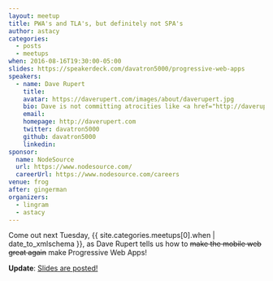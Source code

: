 ```yaml
---
layout: meetup
title: PWA's and TLA's, but definitely not SPA's
author: astacy
categories:
  - posts
  - meetups
when: 2016-08-16T19:30:00-05:00
slides: https://speakerdeck.com/davatron5000/progressive-web-apps
speakers:
  - name: Dave Rupert
    title:
    avatar: https://daverupert.com/images/about/daverupert.jpg
    bio: Dave is not committing atrocities like <a href="http://daverupert.com/2016/06/dave-goes-build/#edge">saying nice things about IE</a> and <a href="https://www.godaytrip.com">artisanally hand-crafting locally-owned-and-sourced social networks</a>, he's <a href="http://daverupert.com/2015/04/davegoeswindows/">fighting the good fight against device monoculture</a> and <a href="http://daverupert.com/2016/08/hidden-expectations/#empathy">teaching empathy</a> to our cold digital hearts.
    email:
    homepage: http://daverupert.com
    twitter: davatron5000
    github: davatron5000
    linkedin:
sponsor:
  name: NodeSource
  url: https://www.nodesource.com/
  careerUrl: https://www.nodesource.com/careers
venue: frog
after: gingerman
organizers:
  - lingram
  - astacy
---
```


<!--
.wowowow {
  display: inline-block;
  animation: wow 2s infinite;
}
@keyframes wow {
  0%   {transform: scale(1.0,1.0);}
  30%  {transform: scale(1.1,1.1);}
  60%  {transform: scale(1.2,1.2);}
  80%  {transform: scale(1.2,1.0);}
  100% {transform: scale(0.9,1.0);}
}
-->

<style>.wowowow {
  display: inline-block;
  -webkit-animation: wow 2s infinite;
          animation: wow 2s infinite;
}
@-webkit-keyframes wow {
  0%   {-webkit-transform: scale(1.0,1.0);transform: scale(1.0,1.0);}
  30%  {-webkit-transform: scale(1.1,1.1);transform: scale(1.1,1.1);}
  60%  {-webkit-transform: scale(1.2,1.2);transform: scale(1.2,1.2);}
  80%  {-webkit-transform: scale(1.2,1.0);transform: scale(1.2,1.0);}
  100% {-webkit-transform: scale(0.9,1.0);transform: scale(0.9,1.0);}
}
@keyframes wow {
  0%   {-webkit-transform: scale(1.0,1.0);transform: scale(1.0,1.0);}
  30%  {-webkit-transform: scale(1.1,1.1);transform: scale(1.1,1.1);}
  60%  {-webkit-transform: scale(1.2,1.2);transform: scale(1.2,1.2);}
  80%  {-webkit-transform: scale(1.2,1.0);transform: scale(1.2,1.0);}
  100% {-webkit-transform: scale(0.9,1.0);transform: scale(0.9,1.0);}
}</style>

Come out next Tuesday, <x-date>{{ site.categories.meetups[0].when | date_to_xmlschema }}</x-date>, as Dave Rupert tells us how to <strike>make the mobile web great again</strike> make <span class="wowowow">Progressive Web Apps!</span>

<strong>Update</strong>: <a href="https://speakerdeck.com/davatron5000/progressive-web-apps">Slides are posted!</a>
